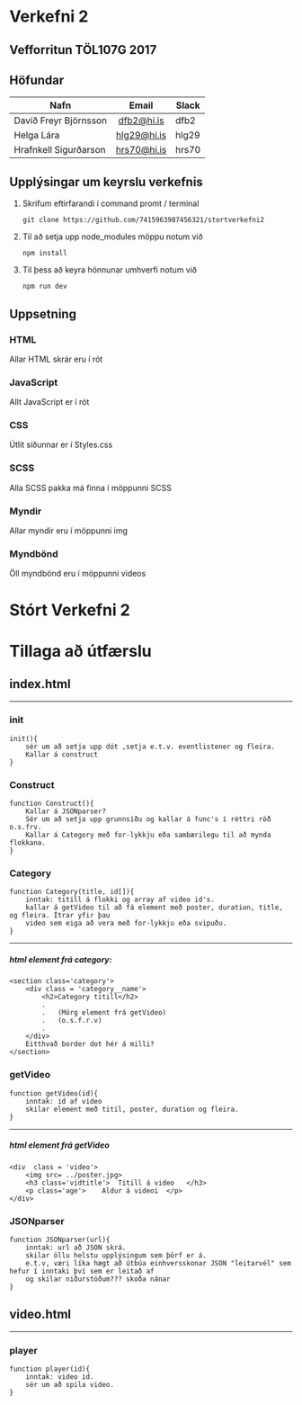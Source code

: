 # Verkefni 2
## Vefforritun TÖL107G 2017

## Höfundar
| Nafn   |      Email  |  Slack | 
|----------|:-------------:|------|
| Davíð Freyr Björnsson |  dfb2@hi.is | dfb2 |
| Helga Lára            | hlg29@hi.is |    hlg29 |
| Hrafnkell Sigurðarson | hrs70@hi.is |    hrs70 |

## Upplýsingar um keyrslu verkefnis
1. Skrifum eftirfarandi í command promt / terminal

    `git clone https://github.com/7415963987456321/stortverkefni2`

2. Til að setja upp node_modules möppu notum við 

    `npm install`

3. Til þess að keyra hönnunar umhverfi notum við 

    `npm run dev`
    
## Uppsetning

### HTML
Allar HTML skrár eru í rót
### JavaScript
Allt JavaScript er í rót
### CSS
Útlit síðunnar er í Styles.css
### SCSS
Alla SCSS pakka má finna í möppunni SCSS
### Myndir
Allar myndir eru í möppunni img
### Myndbönd
Öll myndbönd eru í möppunni videos

# Stórt Verkefni 2
# Tillaga að útfærslu
## index.html
---
### init
    init(){
        sér um að setja upp dót ,setja e.t.v. eventlistener og fleira.
        Kallar á construct
    }
### Construct
    function Construct(){
        Kallar á JSONparser?
        Sér um að setja upp grunnsíðu og kallar á func's í réttri röð o.s.frv.
        Kallar á Category með for-lykkju eða sambærilegu til að mynda flokkana. 
    }
### Category
    function Category(title, id[]){
        inntak: titill á flokki og array af video id's.
        kallar á getVideo til að fá element með poster, duration, title, og fleira. Ítrar yfir þau 
        video sem eiga að vera með for-lykkju eða svipuðu.
    }
___
##### html element frá category:
    
    <section class='category'>
        <div class = 'category__name'>
            <h2>Category titill</h2>
            .   
            .   (Mörg element frá getVideo)
            .   (o.s.f.r.v)
            .
        </div>
        Eitthvað border dot hér á milli?
    </section>
### getVideo
    function getVideo(id){
        inntak: id af video
        skilar element með titil, poster, duration og fleira.
    }
---
##### html element frá getVideo

    <div  class = 'video'>
        <img src= ../poster.jpg>
        <h3 class='vidtitle'>  Titill á video   </h3>
        <p class='age'>    Aldur á videoi  </p>
    </div>    
### JSONparser
    function JSONparser(url){
        inntak: url að JSON skrá.
        skilar öllu helstu upplýsingum sem þörf er á.
        e.t.v, væri líka hægt að útbúa einhversskonar JSON "leitarvél" sem hefur í inntaki því sem er leitað af
        og skilar niðurstöðum??? skoða nánar
    }
## video.html
---
### player 
    function player(id){
        inntak: video id.
        sér um að spila video.
    }
